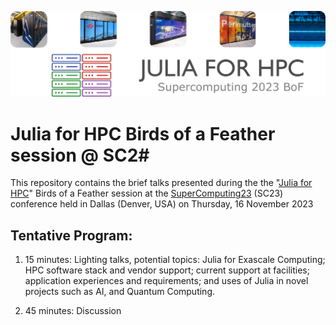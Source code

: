 ![plot](./assets/banner.png)


# Julia for HPC Birds of a Feather session @ SC2#

This repository contains the brief talks presented during the the "[Julia for
HPC](https://sc23.supercomputing.org/presentation/?id=bof232&sess=sess366)" Birds of a
Feather session at the
[SuperComputing23](https://sc23.supercomputing.org/)
(SC23) conference held in Dallas (Denver, USA) on Thursday, 16 November 2023

## Tentative Program:

1. 15 minutes: Lighting talks, potential topics: Julia for Exascale Computing;
   HPC software stack and vendor support; current support at facilities;
   application experiences and requirements; and uses of Julia in novel projects
   such as AI, and Quantum Computing.

2. 45 minutes: Discussion
